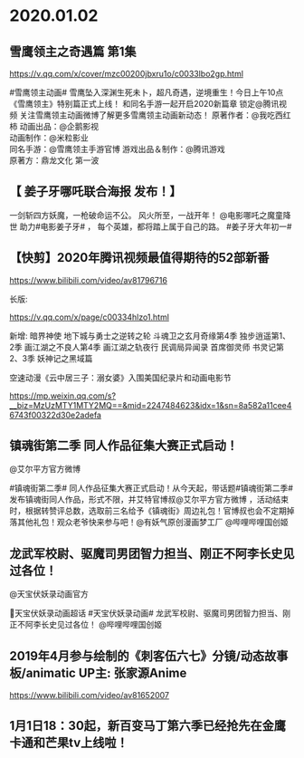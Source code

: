 # 2020.01.02

## 雪鹰领主之奇遇篇  第1集

https://v.qq.com/x/cover/mzc00200jbxru1o/c0033lbo2gp.html

#雪鹰领主动画# 雪鹰坠入深渊生死未卜，超凡奇遇，逆境重生！今日上午10点《雪鹰领主》特别篇正式上线！ 和同名手游一起开启2020新篇章
锁定@腾讯视频 关注雪鹰领主动画微博了解更多雪鹰领主动画新动态！
原著作者：@我吃西红柿
动画出品：@企鹅影视  
动画制作：@米粒影业  
同名手游：@雪鹰领主手游官博
游戏出品＆制作：@腾讯游戏   
原著方：鼎龙文化 第一波


## 【 姜子牙哪吒联合海报 发布！】

一剑斩四方妖魔，一枪破命运不公。
风火所至，一战开年！
@电影哪吒之魔童降世 助力#电影姜子牙# ，
每个英雄，都将踏上属于自己的路。
#姜子牙大年初一#


## 【快剪】2020年腾讯视频最值得期待的52部新番

https://www.bilibili.com/video/av81796716

长版:

https://v.qq.com/x/page/c00334hlzo1.html


新增: 暗界神使 地下城与勇士之逆转之轮  斗魂卫之玄月奇缘第4季  独步逍遥第1、2季  画江湖之不良人第4季  画江湖之轨夜行  民调局异闻录  首席御灵师  书灵记第2、3季 妖神记之黑域篇



空速动漫《云中居三子：溺女婆》入围美国纪录片和动画电影节

https://mp.weixin.qq.com/s?__biz=MzUzMTY1MTY2MQ==&mid=2247484623&idx=1&sn=8a582a11cee46743f00322d30e2adefa 
## 镇魂街第二季  同人作品征集大赛正式启动！

@艾尔平方官方微博                            

#镇魂街第二季# 同人作品征集大赛正式启动！从今天起，带话题#镇魂街第二季# 发布镇魂街同人作品，形式不限，并艾特官博叔@艾尔平方官方微博  ，活动结束时，根据转赞评总数，选取前三名给予《镇魂街》周边礼包！官博叔也会不定期掉落其他礼包！观众老爷快来参与吧！@有妖气原创漫画梦工厂 @哔哩哔哩国创姬


## 龙武军校尉、驱魔司男团智力担当、刚正不阿李长史见过各位！

@天宝伏妖录动画官方                            

天宝伏妖录动画超话 #天宝伏妖录动画#  龙武军校尉、驱魔司男团智力担当、刚正不阿李长史见过各位！ @哔哩哔哩国创姬 

 
## 2019年4月参与绘制的《刺客伍六七》分镜/动态故事板/animatic UP主: 张家源Anime

https://www.bilibili.com/video/av81652007


## 1月1日18：30起，新百变马丁第六季已经抢先在金鹰卡通和芒果tv上线啦！
